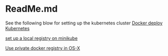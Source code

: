# ReadMe.md

See the following blow for setting up the kubernetes cluster
[Docker deploy Kubernetes](https://www.marklogic.com/blog/docker-deploy-kubernetes/)

[set up a local registry on minikube](https://blog.hasura.io/sharing-a-local-registry-for-minikube-37c7240d0615/)

[Use private docker registry in OS-X](https://coderwall.com/p/zafv9g/use-private-docker-registry-in-os-x)